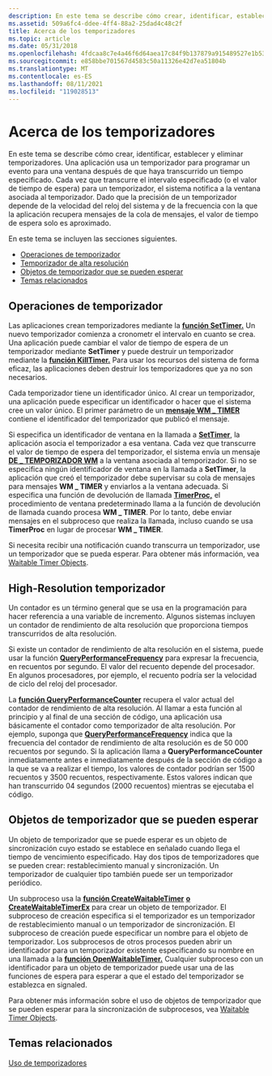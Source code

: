 ```yaml
---
description: En este tema se describe cómo crear, identificar, establecer y eliminar temporizadores.
ms.assetid: 509a6fc4-ddee-4ff4-88a2-25dad4c48c2f
title: Acerca de los temporizadores
ms.topic: article
ms.date: 05/31/2018
ms.openlocfilehash: 4fdcaa8c7e4a46f6d64aea17c84f9b137879a915489527e1b53cb391c1817560
ms.sourcegitcommit: e858bbe701567d4583c50a11326e42d7ea51804b
ms.translationtype: MT
ms.contentlocale: es-ES
ms.lasthandoff: 08/11/2021
ms.locfileid: "119028513"
---
```

# <a name="about-timers"></a>Acerca de los temporizadores

En este tema se describe cómo crear, identificar, establecer y eliminar temporizadores. Una aplicación usa un temporizador para programar un evento para una ventana después de que haya transcurrido un tiempo especificado. Cada vez que transcurre el intervalo especificado (o el valor de tiempo de espera) para un temporizador, el sistema notifica a la ventana asociada al temporizador. Dado que la precisión de un temporizador depende de la velocidad del reloj del sistema y de la frecuencia con la que la aplicación recupera mensajes de la cola de mensajes, el valor de tiempo de espera solo es aproximado.

En este tema se incluyen las secciones siguientes.

-   [Operaciones de temporizador](#timer-operations)
-   [Temporizador de alta resolución](#high-resolution-timer)
-   [Objetos de temporizador que se pueden esperar](#waitable-timer-objects)
-   [Temas relacionados](#related-topics)

## <a name="timer-operations"></a>Operaciones de temporizador

Las aplicaciones crean temporizadores mediante la [**función SetTimer.**](/windows/win32/api/winuser/nf-winuser-settimer) Un nuevo temporizador comienza a cronometr el intervalo en cuanto se crea. Una aplicación puede cambiar el valor de tiempo de espera de un temporizador mediante **SetTimer** y puede destruir un temporizador mediante la [**función KillTimer.**](/windows/win32/api/winuser/nf-winuser-killtimer) Para usar los recursos del sistema de forma eficaz, las aplicaciones deben destruir los temporizadores que ya no son necesarios.

Cada temporizador tiene un identificador único. Al crear un temporizador, una aplicación puede especificar un identificador o hacer que el sistema cree un valor único. El primer parámetro de un [**mensaje WM \_ TIMER**](wm-timer.md) contiene el identificador del temporizador que publicó el mensaje.

Si especifica un identificador de ventana en la llamada a [**SetTimer**](/windows/win32/api/winuser/nf-winuser-settimer), la aplicación asocia el temporizador a esa ventana. Cada vez que transcurre el valor de tiempo de espera del temporizador, el sistema envía un mensaje [**DE \_ TEMPORIZADOR WM**](wm-timer.md) a la ventana asociada al temporizador. Si no se especifica ningún identificador de ventana en la llamada a **SetTimer**, la aplicación que creó el temporizador debe supervisar su cola de mensajes para mensajes **WM \_ TIMER** y enviarlos a la ventana adecuada. Si especifica una función de devolución de llamada [**TimerProc,**](/windows/win32/api/winuser/nc-winuser-timerproc) el procedimiento de ventana predeterminado llama a la función de devolución de llamada cuando procesa **WM \_ TIMER**. Por lo tanto, debe enviar mensajes en el subproceso que realiza la llamada, incluso cuando se usa **TimerProc** en lugar de procesar **WM \_ TIMER**.

Si necesita recibir una notificación cuando transcurra un temporizador, use un temporizador que se pueda esperar. Para obtener más información, vea [Waitable Timer Objects](/windows/desktop/Sync/waitable-timer-objects).

## <a name="high-resolution-timer"></a>High-Resolution temporizador

Un contador es un término general que se usa en la programación para hacer referencia a una variable de incremento. Algunos sistemas incluyen un contador de rendimiento de alta resolución que proporciona tiempos transcurridos de alta resolución.

Si existe un contador de rendimiento de alta resolución en el sistema, puede usar la función [**QueryPerformanceFrequency**](/windows/desktop/api/profileapi/nf-profileapi-queryperformancefrequency) para expresar la frecuencia, en recuentos por segundo. El valor del recuento depende del procesador. En algunos procesadores, por ejemplo, el recuento podría ser la velocidad de ciclo del reloj del procesador.

La [**función QueryPerformanceCounter**](/windows/desktop/api/profileapi/nf-profileapi-queryperformancecounter) recupera el valor actual del contador de rendimiento de alta resolución. Al llamar a esta función al principio y al final de una sección de código, una aplicación usa básicamente el contador como temporizador de alta resolución. Por ejemplo, suponga que [**QueryPerformanceFrequency**](/windows/desktop/api/profileapi/nf-profileapi-queryperformancefrequency) indica que la frecuencia del contador de rendimiento de alta resolución es de 50 000 recuentos por segundo. Si la aplicación llama a **QueryPerformanceCounter** inmediatamente antes e inmediatamente después de la sección de código a la que se va a realizar el tiempo, los valores de contador podrían ser 1500 recuentos y 3500 recuentos, respectivamente. Estos valores indican que han transcurrido 04 segundos (2000 recuentos) mientras se ejecutaba el código.

## <a name="waitable-timer-objects"></a>Objetos de temporizador que se pueden esperar

Un objeto de temporizador que se puede esperar es un objeto de sincronización cuyo estado se establece en señalado cuando llega el tiempo de vencimiento especificado. Hay dos tipos de temporizadores que se pueden crear: restablecimiento manual y sincronización. Un temporizador de cualquier tipo también puede ser un temporizador periódico.

Un subproceso usa la [**función CreateWaitableTimer**](/windows/win32/api/synchapi/nf-synchapi-createwaitabletimerw) [**o CreateWaitableTimerEx**](/windows/win32/api/synchapi/nf-synchapi-createwaitabletimerexw) para crear un objeto de temporizador. El subproceso de creación especifica si el temporizador es un temporizador de restablecimiento manual o un temporizador de sincronización. El subproceso de creación puede especificar un nombre para el objeto de temporizador. Los subprocesos de otros procesos pueden abrir un identificador para un temporizador existente especificando su nombre en una llamada a la [**función OpenWaitableTimer.**](/windows/win32/api/synchapi/nf-synchapi-openwaitabletimerw) Cualquier subproceso con un identificador para un objeto de temporizador puede usar una de las funciones de espera para esperar a que el estado del temporizador se establezca en signaled.

Para obtener más información sobre el uso de objetos de temporizador que se pueden esperar para la sincronización de subprocesos, vea [Waitable Timer Objects](/windows/desktop/Sync/waitable-timer-objects).

## <a name="related-topics"></a>Temas relacionados

<dl> <dt>

[Uso de temporizadores](using-timers.md)
</dt> </dl>

 

 

